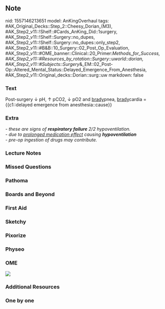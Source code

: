 ## Note
nid: 1557146213651
model: AnKingOverhaul
tags: #AK_Original_Decks::Step_2::Cheesy_Dorian_(M3), #AK_Step2_v11::!Shelf::#Cards_AnKing_Did::1surgery, #AK_Step2_v11::!Shelf::Surgery::no_dupes, #AK_Step2_v11::!Shelf::Surgery::no_dupes::only_step2, #AK_Step2_v11::#B&B::10_Surgery::02_Post_Op_Evaluation, #AK_Step2_v11::#OME_banner::Clinical::20_Primer:_Methods_for_Success, #AK_Step2_v11::#Resources_by_rotation::Surgery::uworld::dorian, #AK_Step2_v11::#Subjects::Surgery_&_EM::02_Post-Op::Altered_Mental_Status::Delayed_Emergence_From_Anesthesia, #AK_Step2_v11::Original_decks::Dorian::surg::uw
markdown: false

### Text
Post-surgery ↓ pH, ↑ pCO2, ↓ pO2 and <u>brady</u>pnea,
<u>brady</u>cardia = {{c1::delayed emergence from
anesthesia::cause}}

### Extra
<div>
  <i>- these are signs of <b>respiratory failure</b> 2/2
  hypoventilation.</i>
</div><i>- due to <u>prolonged medication effect</u> causing
<b>hypoventilation</b></i>
<div>
  <i>- pre-op ingestion of drugs may contribute.</i>
</div>

### Lecture Notes


### Missed Questions


### Pathoma


### Boards and Beyond


### First Aid


### Sketchy


### Pixorize


### Physeo


### OME
<div class="ome-widget">
  <a href="https://onlinemeded.org/spa/surgery?ref=anki"><img src=
  "_OME_AnkiFlashcards_Topic_3.png"></a>
</div>

### Additional Resources


### One by one

